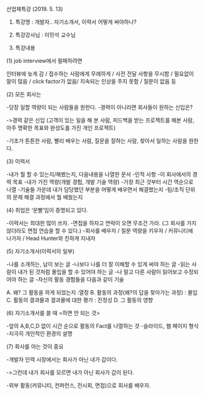 산업체특강 (2019. 5. 13)

1. 특강명 : 개발자.. 자기소개서, 이력서 어떻게 써야하나?

2. 특강강사님 : 이민석 교수님

3. 특강내용

(1) job interview에서 필패하려면

인터뷰에 늦게 감 / 접수하는 사람에게 무례하게 / 사전 전달 사항을 무시함 / 필요없이 말이 많음 / click factor가 없음/ 지속되는 인상을 주지 못함 / 질문이 없음 등

(2) 모든 회사는

 -당장 일할 역량이 되는 사람들을 원한다.
 -경력이 아니라면 회사들이 원하는 신입은?
  
  ->경력 같은 신입 (고객이 있는 일을 해 본 사람, 피드백을 받는 프로젝트를 해본 사람, 아주 명확한 목표와 완성도를 가진 개인 프로젝트)

-기초가 튼튼한 사람, 빨리 배우는 사람, 질문을 잘하는 사람, 찾아서 일하는 사람을 원한다.

(3) 이력서

-내가 뭘 할 수 있는지/해봤는지, 다음내용을 나열한 문서
-인적 사항
-이 회사에서의 경력 목표
-내가 가진 역량(개발 경험, 개발 기술 역량)
-가장 최근 것부터 시간 역순으로 나열
-기술들 가운데 내가 담당했던 부분을 어떻게 배우면서 해결했는지
-팀/조직 단위의 문제 해결 과정에서 뭘 배웠는지

(4) 취업은 ‘운빨’임이 증명되고 있다.

-이력서는 최대한 많이 쓰자.
-면접을 하자고 연락이 오면 무조건 가라. (그 회사를 가지 않더라도 면접 연습을 할 수 있다.)
-회사를 배우자 / 질문 역량을 키우자 / 커뮤니티에 나가자 / Head Hunter와 친하게 지내자

(5) 자기소개서(이력서의 일부)

-나를 소개하는, 남이 보는 글
-나보다 나를 더 잘 이해할 수 있게 써야 하는 글
-읽는 사람이 내가 된 것처럼 몰입을 할 수 있어야 하는 글
-나 말고 다른 사람이 읽어보고 수정되어야 하는 글
-자신의 활동 경험들을 다음과 같이 기술 
 
 A. 왜? 그 활동을 하게 되었는지 :열정
 B. 활동의 과정(왜?의 답을 찾아가는 과정) : 몰입
 C. 활동의 결과물과 결과물에 대한 평가 : 진정성
 D. 그 활동의 영향

(6) 자기소개서를 쓸 때 <하면 안 되는 것>

-앞의 A,B,C,D 없이 시간 순으로 활동의 Fact를 나열하는 것
-슬라이드, 웹 페이지 형식
-지극히 개인적인 환경의 설명

(7) 회사를 아는 것이 중요

-개발자 인력 시장에서는 회사가 아닌 내가 갑이다.
  
  ->그런데 내가 회사를 모르면 내가 아닌 회사가 갑이 된다.
  
-외부 활동(커뮤니티, 컨퍼런스, 전시회, 면접)으로 회사를 배우자.


